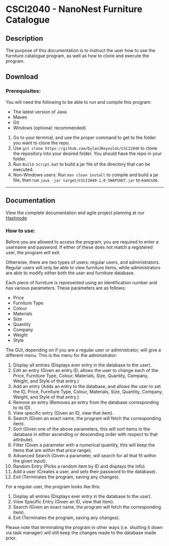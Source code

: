 # CSCI2040 - NanoNest Furniture Catalogue

## Description
The purpose of this documentation is to instruct the user how to use the furniture catalogue program, as well as how to clone and execute the program.

## Download

### Prerequisites:

You will need the following to be able to run and compile this program:
- The latest version of Java
- Maven
- Git
- Windows (optional: recommended)


1. Go to your terminal, and use the proper command to get to the folder you want to clone the repo.
2. Use `git clone https://github.com/DylanJReynolds/CSCI2040` to clone the repository into your desired folder. You should have the repo in your folder.
3. Run `Build-Script.bat` to build a jar file of the directory that can be executed.
4. Non-Windows users: Run `mvn clean install` to compile and build a jar file, then run `java -jar target/CSCI2040-1.0-SNAPSHOT.jar` to execute.

---

## Documentation

View the complete documentation and agile project planning at our [Hashnode](https://nanonest.hashnode.space/default-guide/furniture-catalogue)


### How to use:

Before you are allowed to access the program, you are required to enter a username and password. If either of these does not match a registered user, the program will exit.

Otherwise, there are two types of users: regular users, and administrators. Regular users will only be able to view furniture items, while administrators are able to modify either both the user and furniture database.

Each piece of furniture is represented using an identification number and has various parameters. These parameters are as follows:
- Price
- Furniture Type
- Colour
- Materials
- Size
- Quantity
- Company
- Weight
- Style

The GUI, depending on if you are a regular user or administrator, will give a different menu. This is the menu for the administrator:

1. Display all entries (Displays ever entry in the database to the user).
2. Edit an entry (Given an entry ID, allows the user to change each of the Price, Furniture Type, Colour, Materials, Size, Quantity, Company, Weight, and Style of that entry.)
3. Add an entry (Adds an entry to the database, and allows the user to set the ID, Price, Furniture Type, Colour, Materials, Size, Quantity, Company, Weight, and Style of that entry.)
4. Remove an entry (Removes an entry from the database corresponding to its ID).
5. View specific entry (Given an ID, view that item).
6. Search (Given an exact name, the program will fetch the corresponding item).
7. Sort (Given one of the above parameters, this will sort items in the database in either ascending or descending order with respect to that attribute).
8. Filter (Given a parameter with a numerical quantity, this will keep the items that are within that price range).
9. Advanced Search (Given a parameter, will search for all that fit within the given input).
11. Random Entry (Picks a random item by ID and displays the info).
12. Add a user (Creates a user, and sets their password to the database).
13. Exit (Terminates the program, saving any changes).

For a regular user, the program looks like this:
1. Display all entries (Displays ever entry in the database to the user).
2. View Specific Entry (Given an ID, view that item).
3. Search (Given an exact name, the program will fetch the corresponding item).
4. Exit (Terminates the program, saving any changes).

Please note that terminating the program in other ways (i.e. shutting it down via task manager) will still keep the changes made to the database made prior.
